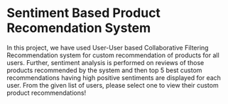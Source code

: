 # Sentiment Based Product Recomendation System

In this project, we have used User-User based Collaborative Filtering Recommendation system for custom recommendation of products for all users. 
Further, sentiment analysis is performed on reviews of those products recommended by the system and then top 5 best custom recommendations having high positive sentiments are displayed for each user. 
From the given list of users, please select one to view their custom product recommendations!